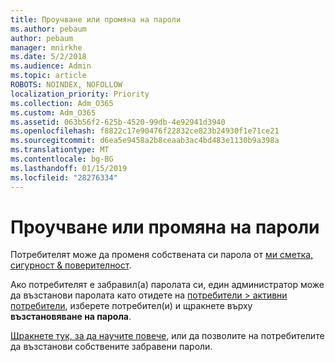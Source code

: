 ```yaml
---
title: Проучване или промяна на пароли
ms.author: pebaum
author: pebaum
manager: mnirkhe
ms.date: 5/2/2018
ms.audience: Admin
ms.topic: article
ROBOTS: NOINDEX, NOFOLLOW
localization_priority: Priority
ms.collection: Adm_O365
ms.custom: Adm_O365
ms.assetid: 063b56f2-625b-4520-99db-4e92941d3940
ms.openlocfilehash: f8822c17e90476f22832ce823b24930f1e71ce21
ms.sourcegitcommit: d6ea5e9458a2b8ceaab3ac4bd483e1130b9a398a
ms.translationtype: MT
ms.contentlocale: bg-BG
ms.lasthandoff: 01/15/2019
ms.locfileid: "28276334"
---
```

# <a name="reset-or-change-passwords"></a>Проучване или промяна на пароли

Потребителят може да променя собствената си парола от [ми сметка, сигурност &amp; поверителност](https://portal.office.com/account/#security).
  
Ако потребителят е забравил(а) паролата си, един администратор може да възстанови паролата като отидете на [потребители \> активни потребители](https://portal.office.com/adminportal/home#/users), изберете потребител(и) и щракнете върху **възстановяване на парола**. 
  
[Щракнете тук, за да научите повече](https://support.office.com/en-us/article/admins-reset-office-365-business-passwords-7a5d073b-7fae-4aa5-8f96-9ecd041aba9c), или да позволите на потребителите да възстанови собствените забравени пароли.
  

